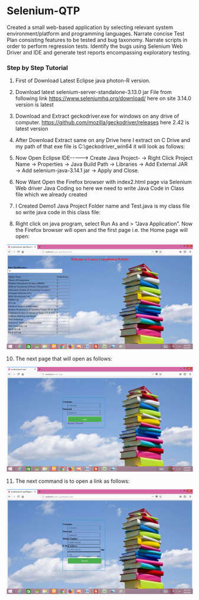 # Selenium-QTP
Created a small web-based application by selecting relevant system environment/platform and programming languages. Narrate concise Test Plan consisting features to be tested and bug taxonomy. Narrate scripts in order to perform regression tests. Identify the bugs using Selenium Web Driver and IDE and generate test reports encompassing exploratory testing.  


<h3><b>Step by Step Tutorial  </b></h3>

1. First of Download Latest Eclipse java photon-R version.  
2. Download latest selenium-server-standalone-3.13.0 jar File from following link https://www.seleniumhq.org/download/ here on site 3.14.0 version is latest                                  
3. Download and Extract geckodriver.exe for windows on any drive of computer. https://github.com/mozilla/geckodriver/releases here 2.42 is latest version 
4. After Download Extract same on any Drive here I extract on C Drive and my path of that exe file is C:\geckodriver_win64 it will look as follows:    
5. Now Open Eclipse IDE-----> Create Java Project- →
 Right Click Project Name →
Properties
→
 Java 
Build Path
→
Libraries
→
Add External JAR →
 Add selenium-java-3.14.1 jar 
→
Apply and Close. 
6. Now Want Open the Firefox browser with index2.html page via Selenium Web driver Java Coding so here we need to write Java Code in Class file which we already created 

7. I Created Demo1 Java Project Folder name and Test.java is my class file so write java code in this class file:   

9. Right click on java program, select Run As and > “Java Application”. Now the Firefox browser will open and the first page i.e. the Home page will open:   

![](images/CourseDetailsPage.png)

10.  The next page that will open as follows:

![](images/LoginPage.png)

11. The next command is to open a link as follows:     

![](images/RegistrationPage.png)
